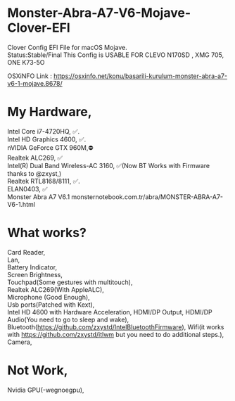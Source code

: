 # Monster-Abra-A7-V6-Mojave-Clover-EFI
Clover Config EFI File for macOS Mojave.  
Status:Stable/Final
This Config is USABLE FOR CLEVO N170SD , XMG 705, ONE K73-5O

OSXiNFO Link : https://osxinfo.net/konu/basarili-kurulum-monster-abra-a7-v6-1-mojave.8678/

# My Hardware,

Intel Core i7-4720HQ, ✅.   
Intel HD Graphics 4600, ✅.    
nVIDIA GeForce GTX 960M,⛔️   
Realtek ALC269, ✅   
Intel(R) Dual Band Wireless-AC 3160, ✅(Now BT Works with Firmware thanks to @zxyst,)   
Realtek RTL8168/8111, ✅.   
ELAN0403, ✅   
Monster Abra A7 V6.1 monsternotebook.com.tr/abra/MONSTER-ABRA-A7-V6-1.html 

# What works?
Card Reader,  
Lan,  
Battery Indicator,  
Screen Brightness,   
Touchpad(Some gestures with multitouch),      
Realtek ALC269(With AppleALC),    
Microphone (Good Enough),      
Usb ports(Patched with Kext),    
Intel HD 4600 with Hardware Acceleration,
HDMI/DP Output,
HDMI/DP Audio(You need to go to sleep and wake),  
Bluetooth(https://github.com/zxystd/IntelBluetoothFirmware),
Wifi(it works with https://github.com/zxystd/itlwm but you need to do additional steps.),  
Camera,  

# Not Work,  
Nvidia GPU(-wegnoegpu),  

